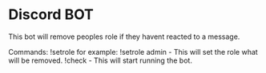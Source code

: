# Discord BOT
 This bot will remove peoples role if they havent reacted to a message. 
 
 Commands:
 !setrole <rolename> for example: !setrole admin - This will set the role what will be removed.
 !check <channelid> <messageid> - This will start running the bot.
